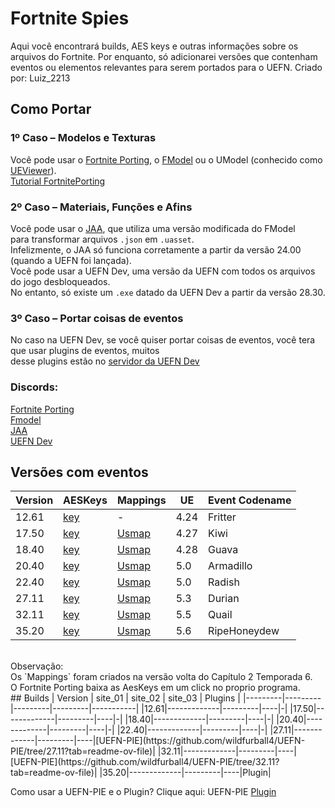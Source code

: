 # Fortnite Spies
Aqui você encontrará builds, AES keys e outras informações sobre os arquivos do Fortnite.
Por enquanto, só adicionarei versões que contenham eventos ou elementos relevantes para serem portados para o UEFN.
Criado por: Luiz_2213

## Como Portar

### 1º Caso – Modelos e Texturas  
Você pode usar o [Fortnite Porting](https://github.com/h4lfheart/FortnitePorting), o [FModel](https://github.com/4sval/FModel)
ou o UModel (conhecido como [UEViewer](https://www.gildor.org/en/projects/umodel)).</br>
[Tutorial FortnitePorting](https://github.com/luiz-2213/Versions/blob/main/Tutoriais/Tutorial_FortnitePorting.md)

### 2º Caso – Materiais, Funções e Afins  
Você pode usar o [JAA](https://github.com/JsonAsAsset/JsonAsAsset/releases), que utiliza uma versão modificada do FModel</br>para transformar arquivos `.json` em `.uasset`.</br>Infelizmente, o JAA só funciona corretamente a partir da versão 24.00 (quando a UEFN foi lançada).  
Você pode usar a UEFN Dev, uma versão da UEFN com todos os arquivos do jogo desbloqueados.  
No entanto, só existe um `.exe` datado da UEFN Dev a partir da versão 28.30.

### 3º Caso – Portar coisas de eventos
No caso na UEFN Dev, se você quiser portar coisas de eventos, você tera que usar plugins de eventos, muitos</br>desse plugins estão no [servidor da UEFN Dev](https://discord.gg/UUBhVNjcsk)

### Discords:
[Fortnite Porting](https://discord.gg/UUBhVNjcsk)</br>[Fmodel](https://discord.gg/UUBhVNjcsk)</br>[JAA](https://discord.gg/TfYmWYtKG6)</br>[UEFN Dev](https://discord.gg/VpYyFS8wbm)

##  Versões com eventos
| Version | AESKeys | Mappings |  UE  | Event Codename |
|---------|---------|----------|------|----------------|
|12.61|[key](https://github.com/luiz-2213/Versions/blob/main/Arquivos%20/12.61%20/AESKeys_12.61.md)|-|4.24|Fritter     |
|17.50|[key](https://github.com/luiz-2213/Versions/blob/main/Arquivos%20/17.50%20/AESKeys_17.50.md)|[Usmap](https://github.com/luiz-2213/Versions/blob/main/Arquivos%20/17.50%20/++Fortnite+Release-17.50-CL-17388565-Windows_oo.usmap)|4.27|Kiwi        |
|18.40|[key](https://github.com/luiz-2213/Versions/blob/main/Arquivos%20/18.40%20/AESKeys_18.40.md)|[Usmap](https://github.com/luiz-2213/Versions/blob/main/Arquivos%20/18.40%20/++Fortnite+Release-18.40-CL-18163738-Windows_oo.usmap)|4.28|Guava       |
|20.40|[key](https://github.com/luiz-2213/Versions/blob/main/Arquivos%20/20.40%20/AESKeys_20.40.md)|[Usmap](https://github.com/luiz-2213/Versions/blob/main/Arquivos%20/20.40%20/%20++Fortnite+Release-20.40-CL-20244966-Windows_oo.usmap)|5.0 |Armadillo   |
|22.40|[key](https://github.com/luiz-2213/Versions/blob/main/Arquivos%20/22.40%20/AESKeys_22.40.md)|[Usmap](https://github.com/luiz-2213/Versions/blob/main/Arquivos%20/22.40%20/++Fortnite+Release-22.40-CL-23070899-Android_oo.usmap)|5.0 |Radish      |
|27.11|[key](https://github.com/luiz-2213/Versions/blob/main/Arquivos%20/27.11/AESKeys_27.11.md)   |[Usmap](https://github.com/luiz-2213/Versions/blob/main/Arquivos%20/27.11/%2B%2BFortnite%2BRelease-27.11-CL-29739262-Android_oo.usmap)|5.3 | Durian     |
|32.11|[key](https://github.com/luiz-2213/Versions/blob/main/Arquivos%20/32.11%20/AESKeys_32.11.md)|[Usmap](https://github.com/luiz-2213/Versions/blob/main/Arquivos%20/32.11/%2B%2BFortnite%2BRelease-32.11-CL-38202817-Windows_oo.usmap)|5.5 | Quail      |
|35.20|[key](https://github.com/luiz-2213/Versions/blob/main/Arquivos%20/35.20%20/AesKeys_35.20.md)|[Usmap](https://github.com/luiz-2213/Versions/blob/main/Arquivos%20/35.20/%2B%2BFortnite%2BRelease-35.20-CL-42911808-Windows_oo.usmap)|5.6 |RipeHoneydew|
</br>
Observação:</br>Os `Mappings` foram criados na versão volta do Capítulo 2 Temporada 6.</br>O Fortnite Porting baixa as AesKeys em um click no proprio programa.
</br>
## Builds 
| Version | site_01 | site_02 | site_03 |  Plugins  |
|---------|---------|---------|---------|-----------|
|12.61|-------------|---------|----|-|
|17.50|-------------|---------|----|-|
|18.40|-------------|---------|----|-|
|20.40|-------------|---------|----|-|
|22.40|-------------|---------|----|-|
|27.11|-------------|---------|----|[UEFN-PIE](https://github.com/wildfurball4/UEFN-PIE/tree/27.11?tab=readme-ov-file)| 
|32.11|-------------|---------|----|[UEFN-PIE](https://github.com/wildfurball4/UEFN-PIE/tree/32.11?tab=readme-ov-file)|
|35.20|-------------|---------|----|Plugin|

Como usar a UEFN-PIE e o Plugin? Clique aqui:
UEFN-PIE
[Plugin](https://github.com/luiz-2213/Versions/blob/main/Tutoriais/PluginTutorial.md)
